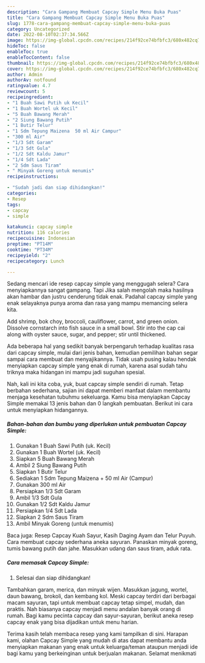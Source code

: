 ```yaml
---
description: "Cara Gampang Membuat Capcay Simple Menu Buka Puas"
title: "Cara Gampang Membuat Capcay Simple Menu Buka Puas"
slug: 1778-cara-gampang-membuat-capcay-simple-menu-buka-puas
category: Uncategorized
date: 2022-08-10T02:37:34.566Z
image: https://img-global.cpcdn.com/recipes/214f92ce74bfbfc3/680x482cq70/capcay-simple-foto-resep-utama.jpg
hideToc: false
enableToc: true
enableTocContent: false
thumbnail: https://img-global.cpcdn.com/recipes/214f92ce74bfbfc3/680x482cq70/capcay-simple-foto-resep-utama.jpg
cover: https://img-global.cpcdn.com/recipes/214f92ce74bfbfc3/680x482cq70/capcay-simple-foto-resep-utama.jpg
author: Admin
authorAv: notfound
ratingvalue: 4.7
reviewcount: 5
recipeingredient:
- "1 Buah Sawi Putih uk Kecil"
- "1 Buah Wortel uk Kecil"
- "5 Buah Bawang Merah"
- "2 Siung Bawang Putih"
- "1 Butir Telur"
- "1 Sdm Tepung Maizena  50 ml Air Campur"
- "300 ml Air"
- "1/3 Sdt Garam"
- "1/3 Sdt Gula"
- "1/2 Sdt Kaldu Jamur"
- "1/4 Sdt Lada"
- "2 Sdm Saus Tiram"
- " Minyak Goreng untuk menumis"
recipeinstructions:

- "Sudah jadi dan siap dihidangkan!"
categories:
- Resep
tags:
- capcay
- simple

katakunci: capcay simple 
nutrition: 116 calories
recipecuisine: Indonesian
preptime: "PT14M"
cooktime: "PT34M"
recipeyield: "2"
recipecategory: Lunch

---
```



Sedang mencari ide resep capcay simple yang menggugah selera? Cara menyiapkannya sangat gampang. Tapi Jika salah mengolah maka hasilnya akan hambar dan justru cenderung tidak enak. Padahal capcay simple yang enak selayaknya punya aroma dan rasa yang mampu memancing selera kita.


Add shrimp, bok choy, broccoli, cauliflower, carrot, and green onion. Dissolve cornstarch into fish sauce in a small bowl. Stir into the cap cai along with oyster sauce, sugar, and pepper; stir until thickened.

Ada beberapa hal yang sedikit banyak berpengaruh terhadap kualitas rasa dari capcay simple, mulai dari jenis bahan, kemudian pemilihan bahan segar sampai cara membuat dan menyajikannya. Tidak usah pusing kalau hendak menyiapkan capcay simple yang enak di rumah, karena asal sudah tahu triknya maka hidangan ini mampu jadi suguhan spesial.


Nah, kali ini kita coba, yuk, buat capcay simple sendiri di rumah. Tetap berbahan sederhana, sajian ini dapat memberi manfaat dalam membantu menjaga kesehatan tubuhmu sekeluarga. Kamu bisa menyiapkan Capcay Simple memakai 13 jenis bahan dan 0 langkah pembuatan. Berikut ini cara untuk menyiapkan hidangannya.

<!--inarticleads1-->

##### Bahan-bahan dan bumbu yang diperlukan untuk pembuatan Capcay Simple:

1. Gunakan 1 Buah Sawi Putih (uk. Kecil)
1. Gunakan 1 Buah Wortel (uk. Kecil)
1. Siapkan 5 Buah Bawang Merah
1. Ambil 2 Siung Bawang Putih
1. Siapkan 1 Butir Telur
1. Sediakan 1 Sdm Tepung Maizena + 50 ml Air (Campur)
1. Gunakan 300 ml Air
1. Persiapkan 1/3 Sdt Garam
1. Ambil 1/3 Sdt Gula
1. Gunakan 1/2 Sdt Kaldu Jamur
1. Persiapkan 1/4 Sdt Lada
1. Siapkan 2 Sdm Saus Tiram
1. Ambil  Minyak Goreng (untuk menumis)


Baca juga: Resep Capcay Kuah Sayur, Kasih Daging Ayam dan Telur Puyuh. Cara membuat capcay sederhana aneka sayuran. Panaskan minyak goreng, tumis bawang putih dan jahe. Masukkan udang dan saus tiram, aduk rata. 

<!--inarticleads2-->

##### Cara memasak Capcay Simple:


1. Selesai dan siap dihidangkan!

Tambahkan garam, merica, dan minyak wijen. Masukkan jagung, wortel, daun bawang, brokoli, dan kembang kol. Meski capcay terdiri dari berbagai macam sayuran, tapi untuk membuat capcay tetap simpel, mudah, dan praktis. Nah biasanya capcay menjadi menu andalan banyak orang di rumah. Bagi kamu pecinta capcay dan sayur-sayuran, berikut aneka resep capcay enak yang bisa dijadikan untuk menu harian. 

Terima kasih telah membaca resep yang kami tampilkan di sini. Harapan kami, olahan Capcay Simple yang mudah di atas dapat membantu anda menyiapkan makanan yang enak untuk keluarga/teman ataupun menjadi ide bagi kamu yang berkeinginan untuk berjualan makanan. Selamat menikmati
